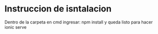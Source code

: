 # Instruccion de isntalacion

Dentro de la carpeta en cmd ingresar: npm install y queda listo para hacer ionic serve
